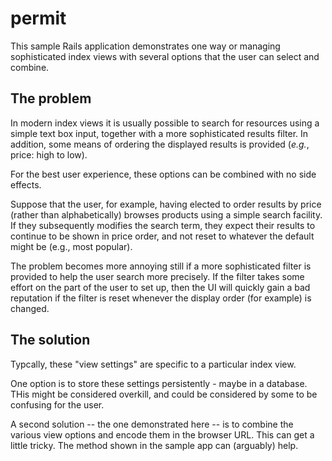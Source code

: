 # permit

This sample Rails application demonstrates one way or managing sophisticated index views with several options that the user can select and combine.

## The problem

In modern index views it is usually possible to search for resources using a simple
text box input, together with a more sophisticated results filter. In addition, some means of ordering the displayed results is provided (*e.g.*, price: high to low).

For the best user experience, these options can be combined with no side effects.

Suppose that the user, for example, having elected to order results by price (rather than alphabetically) browses products using a simple search facility. If they subsequently modifies the search term, they expect their results to continue to be shown in price order, and not reset to whatever the default might be (e.g., most popular).

The problem becomes more annoying still if a more sophisticated filter is provided to help the user search more precisely. If the filter takes some effort on the part of the user to set up, then the UI will quickly gain a bad reputation if the filter is reset whenever the display order (for example) is changed.

## The solution

Typcally, these "view settings" are specific to a particular index view.

One option is to store these settings persistently - maybe in a database. THis might be considered overkill, and could be considered by some to be confusing for the user.

A second solution -- the one demonstrated here -- is to combine the various view options and encode them in the browser URL. This can get a little tricky. The method shown in the sample app can (arguably) help.

